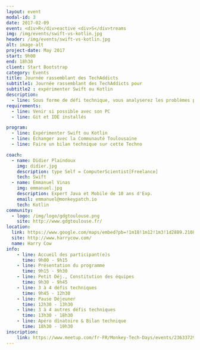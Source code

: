 ```yaml
---
layout: event
modal-id: 3
date: 2017-02-09
event: <div>R</div>eactive <div>S</div>treams
img: /img/events/swift-vs-kotlin.jpg
header: /img/events/swift-vs-kotlin.jpg
alt: image-alt
project-date: May 2017
start: 9h00
end: 18h30
client: Start Bootstrap
category: Events
title: Journée rassemblant des TechAddicts
subtitle1: Journée rassemblant des TechAddicts pour
subtitle2 : expérimenter Swift ou Kotlin
description:
  - line: Sous forme de défi technique, vous analyserez les problèmes posés, coderez et présenterez sous forme de pitch de 5 minutes vos résultats. Le but est d'apprendre, de comparer, d’approfondir la connaissance de ces technologies dans une ambiance fun.
requirements:
  - line: Venir si possible avec son PC
  - line: Git et IDE installés

program:
  - line: Expérimenter Swift ou Kotlin
  - line: Échanger avec la Communauté Toulousaine
  - line: Faire un bilan technique sur cette Techno

coach:
  - name: Didier Plaindoux
    img: didier.jpg
    description: type Self = ComputerScientist[Freelance]
    tech: Swift
  - name: Emmanuel Vinas
    img: emmanuel.jpg
    description: Expert Java et Mobile de 10 ans d'Exp.
    email: emmanuel@monkeypatch.io
    tech: Kotlin
community:
  - logo: /img/logo/gdgtoulouse.png
    site: http://www.gdgtoulouse.fr/
location:
  link: https://www.google.com/maps/embed?pb=!1m18!1m12!1m3!1d2889.2108114431708!2d1.4394906157111187!3d43.60215206374777!2m3!1f0!2f0!3f0!3m2!1i1024!2i768!4f13.1!3m3!1m2!1s0x12aebb6258220a07%3A0xf1d45637938f3453!2sHarryCow!5e0!3m2!1sfr!2sfr!4v1466094946954
  site: http://www.harrycow.com/
  name: Harry Cow
info:
    - line: Accueil des participant(e)s
      time: 9h00 - 9h15
    - line: Présentation du programme
      time: 9h15 - 9h30
    - line: Petit Déj., Constitution des équipes
      time: 9h30 - 9h45
    - line: 3 à 4 défis techniques
      time: 9h45 - 12h30
    - line: Pause Déjeuner
      time: 12h30 - 13h30
    - line: 3 à 4 autres défis techniques
      time: 13h30 - 18h30
    - line: Apéro dînatoire & Bilan technique
      time: 18h30 - 19h30  
inscription:
    link: https://www.meetup.com/fr-FR/Monkey-Tech-Days/events/236337299/
---
```

